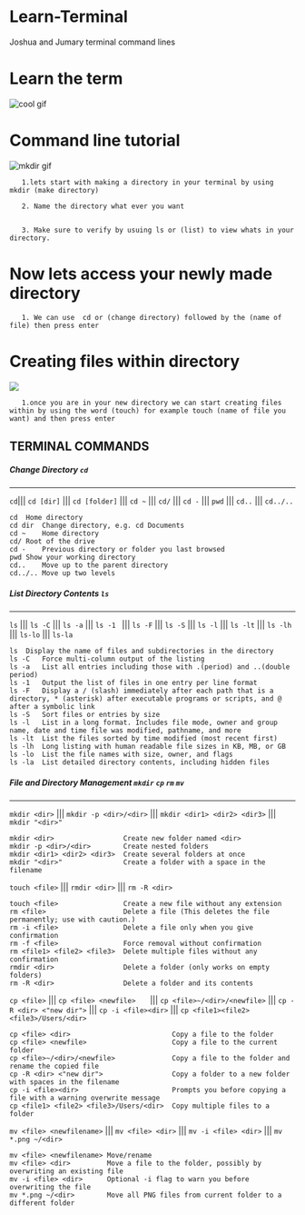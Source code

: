 
# Learn-Terminal
Joshua and Jumary terminal command lines


# Learn the term

![cool gif](https://sweetcode.io/wp-content/uploads/2018/01/ascii_dog.gif)



# Command line tutorial
![mkdir gif](https://www.cyberciti.biz/media/new/images/faq/2013/07/mkdir-demo.gif)

       1.lets start with making a directory in your terminal by using mkdir (make directory)

       2. Name the directory what ever you want 


       3. Make sure to verify by usuing ls or (list) to view whats in your directory.

#  Now lets access your newly made directory 
 
       1. We can use  cd or (change directory) followed by the (name of file) then press enter
        
     
 # Creating files within directory
![](https://miro.medium.com/max/2544/1*a0oGb11RDJDgaCvTcLy1jw.gif)

       1.once you are in your new directory we can start creating files within by using the word (touch) for example touch (name of file you want) and then press enter




## __TERMINAL COMMANDS__

##### __Change Directory__ `cd`
---
 
`cd`||| `cd [dir]` ||| `cd [folder]` ||| `cd ~` ||| `cd/`	||| `cd -` ||| `pwd` |||	`cd..` ||| `cd../..` 

```
cd	Home directory
cd dir	Change directory, e.g. cd Documents
cd ~	Home directory
cd/	Root of the drive
cd -	Previous directory or folder you last browsed
pwd	Show your working directory
cd..	Move up to the parent directory
cd../..	Move up two levels
```

##### __List Directory Contents__ `ls`
---
`ls` ||| `ls -C` ||| `ls -a` ||| `ls -1	` ||| `ls -F`	||| `ls -S` ||| `ls -l` |||	`ls -lt` ||| `ls -lh` ||| `ls-lo` ||| `ls-la` 

```
ls	Display the name of files and subdirectories in the directory
ls -C	Force multi-column output of the listing
ls -a	List all entries including those with .(period) and ..(double period)
ls -1	Output the list of files in one entry per line format
ls -F	Display a / (slash) immediately after each path that is a directory, * (asterisk) after executable programs or scripts, and @ after a symbolic link
ls -S	Sort files or entries by size
ls -l	List in a long format. Includes file mode, owner and group name, date and time file was modified, pathname, and more
ls -lt	List the files sorted by time modified (most recent first)
ls -lh	Long listing with human readable file sizes in KB, MB, or GB
ls -lo	List the file names with size, owner, and flags
ls -la	List detailed directory contents, including hidden files
```

##### __File and Directory Management__ `mkdir` `cp` `rm` `mv`
---
`mkdir <dir>` ||| `mkdir -p <dir>/<dir>` ||| `mkdir <dir1> <dir2> <dir3>` ||| `mkdir "<dir>"`
```
mkdir <dir>                 Create new folder named <dir>
mkdir -p <dir>/<dir>        Create nested folders
mkdir <dir1> <dir2> <dir3>  Create several folders at once
mkdir "<dir>"               Create a folder with a space in the filename
```

`touch <file>` ||| `rmdir <dir>`	 ||| `rm -R <dir>`
```
touch <file>                Create a new file without any extension
rm <file>                   Delete a file (This deletes the file permanently; use with caution.)
rm -i <file>                Delete a file only when you give confirmation
rm -f <file>                Force removal without confirmation
rm <file1> <file2> <file3>  Delete multiple files without any confirmation
rmdir <dir>                 Delete a folder (only works on empty folders)
rm -R <dir>                 Delete a folder and its contents
```

`cp <file>`	 ||| `cp <file> <newfile>	` ||| `cp <file>~/<dir>/<newfile>` ||| `cp -R <dir> <"new dir">` ||| `cp -i <file><dir>` ||| `cp <file1><file2><file3>/Users/<dir>`
```
cp <file> <dir>                         Copy a file to the folder
cp <file> <newfile>                     Copy a file to the current folder
cp <file>~/<dir>/<newfile>              Copy a file to the folder and rename the copied file
cp -R <dir> <"new dir">                 Copy a folder to a new folder with spaces in the filename
cp -i <file><dir>                       Prompts you before copying a file with a warning overwrite message
cp <file1> <file2> <file3>/Users/<dir>	Copy multiple files to a folder
```

`mv <file> <newfilename>` ||| `mv <file> <dir>` ||| `mv -i <file> <dir>` ||| `mv *.png ~/<dir>`
```
mv <file> <newfilename>	Move/rename
mv <file> <dir>	        Move a file to the folder, possibly by overwriting an existing file
mv -i <file> <dir>      Optional -i flag to warn you before overwriting the file
mv *.png ~/<dir>        Move all PNG files from current folder to a different folder
```
